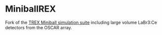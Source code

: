 # MiniballREX
Fork of the [TREX Miniball simulation suite](https://github.com/VinzenzBildstein/TRexGeant4) including large volume LaBr3:Ce detectors from the OSCAR array.
